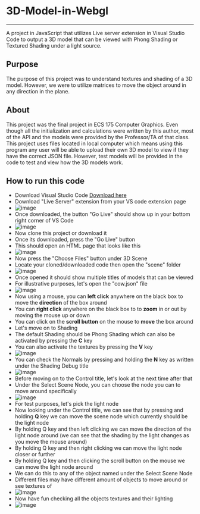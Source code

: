 # 3D-Model-in-Webgl
---
A project in JavaScript that utilizes Live server extension in Visual Studio Code to output a 3D model that can be viewed with Phong Shading or Textured Shading under a light source. 

## Purpose 
The purpose of this project was to understand textures and shading of a 3D model. However, we were to utilize matrices to move the object around in any direction in the plane.

## About 
This project was the final project in ECS 175 Computer Graphics. Even though all the initialization and calculations were written by this author, most of the API and the models were provided by the Professor/TA of that class. This project uses files located in local computer which means using this program any user will be able to upload their own 3D model to view if they have the correct JSON file. However, test models will be provided in the code to  test and view how the 3D models work. 

## How to run this code
* Download Visual Studio Code [Download here](https://code.visualstudio.com/download)
* Download "Live Server" extension from your VS code extension page
* ![image](https://github.com/AhmedIrtija/3D-Model-in-Webgl/assets/70593583/5a3c018c-6d20-4f7f-bd43-62646a79daa0)
* Once downloaded, the button "Go Live" should show up in your bottom right corner of VS Code
* ![image](https://github.com/AhmedIrtija/3D-Model-in-Webgl/assets/70593583/bef39534-ffe8-45a7-bbc1-b323061b8957)
* Now clone this project or download it
* Once its downloaded, press the "Go Live" button
* This should open an HTML page that looks like this
* ![image](https://github.com/AhmedIrtija/3D-Model-in-Webgl/assets/70593583/3adc20de-4d87-45ab-a9a3-586d0a5feadc)
* Now press the "Choose Files" button under 3D Scene
* Locate your cloned/downloaded code then open the "scene" folder
* ![image](https://github.com/AhmedIrtija/3D-Model-in-Webgl/assets/70593583/ab4a1422-74a5-43e4-9b34-027a830ab167)
* Once opened it should show multiple titles of models that can be viewed
* For illustrative purposes, let's open the "cow.json" file
* ![image](https://github.com/AhmedIrtija/3D-Model-in-Webgl/assets/70593583/15dc2eab-839a-4031-ba54-ed5b614cf847)
* Now using a mouse, you can **left click** anywhere on the black box to move the **direction** of the box around
* You can **right click** anywhere on the black box to to **zoom** in or out by moving the mouse up or down
* You can click on the **scroll button** on the mouse to **move** the box around
* Let's move on to Shading
* The default Shading should be Phong Shading which can also be activated by pressing the **C** key
* You can also activate the textures by pressing the **V** key
* ![image](https://github.com/AhmedIrtija/3D-Model-in-Webgl/assets/70593583/ccd555e6-13b4-428b-8da4-fea198f1a78b)
* You can check the Normals by pressing and holding the **N** key as written under the Shading Debug title
* ![image](https://github.com/AhmedIrtija/3D-Model-in-Webgl/assets/70593583/51d2850f-6bea-422b-a5fb-c7de0879a3be)
* Before moving on to the Control title, let's look at the next time after that
* Under the Select Scene Node, you can choose the node you can to move around specifically
* ![image](https://github.com/AhmedIrtija/3D-Model-in-Webgl/assets/70593583/5d12a881-51d3-4faa-8316-774822f20db4)
* For test purposes, let's pick the light node
* Now looking under the Control title, we can see that by pressing and holding **Q** key we can move the scene node which currently should be the light node
* By holding Q key and then left clicking we can move the direction of the light node around (we can see that the shading by the light changes as you move the mouse around)
* By holding Q key and then right clicking we can move the light node closer or further
* By holding Q key and then clicking the scroll button on the mouse we can move the light node around
* We can do this to any of the object named under the Select Scene Node
* Different files may have different amount of objects to move around or see textures of
* ![image](https://github.com/AhmedIrtija/3D-Model-in-Webgl/assets/70593583/14afb0c7-ed71-4224-baac-d712d1a11a0d)
* Now have fun checking all the objects textures and their lighting
* ![image](https://github.com/AhmedIrtija/3D-Model-in-Webgl/assets/70593583/4a7ac52c-e254-45ad-815c-f211a3b46a52)
